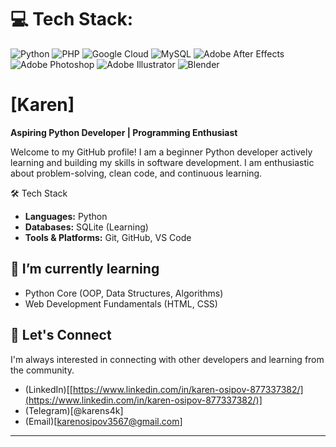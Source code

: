 # 💻 Tech Stack:
![Python](https://img.shields.io/badge/python-3670A0?style=for-the-badge&logo=python&logoColor=ffdd54) ![PHP](https://img.shields.io/badge/php-%23777BB4.svg?style=for-the-badge&logo=php&logoColor=white) ![Google Cloud](https://img.shields.io/badge/GoogleCloud-%234285F4.svg?style=for-the-badge&logo=google-cloud&logoColor=white) ![MySQL](https://img.shields.io/badge/mysql-4479A1.svg?style=for-the-badge&logo=mysql&logoColor=white) ![Adobe After Effects](https://img.shields.io/badge/Adobe%20After%20Effects-9999FF.svg?style=for-the-badge&logo=Adobe%20After%20Effects&logoColor=white) ![Adobe Photoshop](https://img.shields.io/badge/adobe%20photoshop-%2331A8FF.svg?style=for-the-badge&logo=adobe%20photoshop&logoColor=white) ![Adobe Illustrator](https://img.shields.io/badge/adobe%20illustrator-%23FF9A00.svg?style=for-the-badge&logo=adobe%20illustrator&logoColor=white) ![Blender](https://img.shields.io/badge/blender-%23F5792A.svg?style=for-the-badge&logo=blender&logoColor=white)
<!-- Proudly created with GPRM ( https://gprm.itsvg.in ) -->
# [Karen]

**Aspiring Python Developer | Programming Enthusiast**

Welcome to my GitHub profile! I am a beginner Python developer actively learning and building my skills in software development. I am enthusiastic about problem-solving, clean code, and continuous learning. 

🛠️ Tech Stack

*   **Languages:** Python
*   **Databases:** SQLite (Learning)
*   **Tools & Platforms:** Git, GitHub, VS Code

## 🌱 I’m currently learning

*   Python Core (OOP, Data Structures, Algorithms)
*   Web Development Fundamentals (HTML, CSS)

## 🤝 Let's Connect

I'm always interested in connecting with other developers and learning from the community.

*   (LinkedIn)[[https://www.linkedin.com/in/karen-osipov-877337382/](https://www.linkedin.com/in/karen-osipov-877337382/)]
*   (Telegram)[@karens4k]
*   (Email)[karenosipov3567@gmail.com]

---
